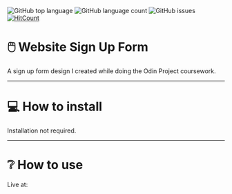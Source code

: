 ![GitHub top language](https://img.shields.io/github/languages/top/RosaleeKnight/sign-up-form)
![GitHub language count](https://img.shields.io/github/languages/count/RosaleeKnight/sign-up-form)
![GitHub issues](https://img.shields.io/github/issues/RosaleeKnight/sign-up-form)
[![HitCount](https://hits.dwyl.com/RosaleeKnight/sign-up-form.svg?style=flat)](http://hits.dwyl.com/RosaleeKnight/sign-up-form)

# 🖱️ Website Sign Up Form
A sign up form design I created while doing the Odin Project coursework.

-----
# 💻 How to install 
Installation not required.

-----
# ❔ How to use
Live at: 
